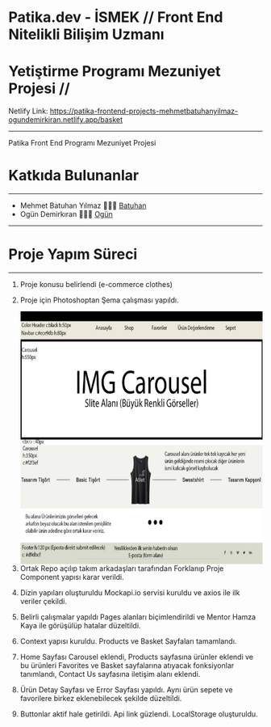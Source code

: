 # Patika.dev - İSMEK // Front End Nitelikli Bilişim Uzmanı

# Yetiştirme Programı Mezuniyet Projesi //

Netlify Link: https://patika-frontend-projects-mehmetbatuhanyilmaz-ogundemirkiran.netlify.app/basket

---

Patika Front End Programı Mezuniyet Projesi 

# Katkıda Bulunanlar

---

- Mehmet Batuhan Yılmaz 👨🏻‍💻 [Batuhan](https://github.com/mehmetbatuhanyilmaz)
- Ogün Demirkıran 👨🏻‍💻 [Ogün](https://github.com/ogundemirkiran)

---

# Proje Yapım Süreci

---

1. Proje konusu belirlendi (e-commerce clothes)
2. Proje için Photoshoptan Şema çalışması yapıldı. <br/>

   <img alt="photoshopsheme" src="./src/images/E-Commerce_Deneme.jpg" 
        style="float: left; width:650px; height:500px;" />

3. Ortak Repo açılıp takım arkadaşları tarafından Forklanıp Proje Component yapısı karar verildi.
4. Dizin yapıları oluşturuldu Mockapi.io servisi kuruldu ve axios ile ilk veriler çekildi.
5. Belirli çalışmalar yapıldı Pages alanları biçimlendirildi ve Mentor Hamza Kaya ile görüşülüp hatalar düzeltildi.
6. Context yapısı kuruldu. Products ve Basket Sayfaları tamamlandı.
7. Home Sayfası Carousel eklendi, Products sayfasına ürünler eklendi ve bu ürünleri Favorites ve Basket sayfalarına atıyacak fonksiyonlar tanımlandı, Contact Us sayfasına iletişim alanı eklendi.
8. Ürün Detay Sayfası ve Error Sayfası yapıldı. Aynı ürün sepete ve favorilere birkez eklenebilecek şekilde düzeltildi.
9. Buttonlar aktif hale getirildi. Api link güzlendi. LocalStorage oluşturuldu.
